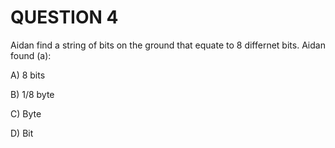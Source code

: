 # QUESTION 4

Aidan find a string of bits on the ground that equate to 8 differnet bits. Aidan found (a):

A) 8 bits

B) 1/8 byte

C) Byte 

D) Bit
